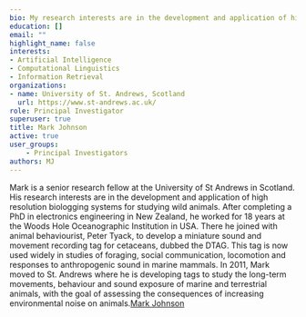 ```yaml
---
bio: My research interests are in the development and application of high resolution biologging systems for studying wild animals.
education: []
email: ""
highlight_name: false
interests:
- Artificial Intelligence
- Computational Linguistics
- Information Retrieval
organizations:
- name: University of St. Andrews, Scotland
  url: https://www.st-andrews.ac.uk/
role: Principal Investigator
superuser: true
title: Mark Johnson
active: true
user_groups:
    - Principal Investigators
authors: MJ
---
```


Mark is a senior research fellow at the University of St Andrews in Scotland. His research interests are in the development and application of high resolution biologging systems for studying wild animals. After completing a PhD in electronics engineering in New Zealand, he worked for 18 years at the Woods Hole Oceanographic Institution in USA. There he joined with animal behaviourist, Peter Tyack, to develop a miniature sound and movement recording tag for cetaceans, dubbed the DTAG. This tag is now used widely in studies of foraging, social communication, locomotion and responses to anthropogenic sound in marine mammals. In 2011, Mark moved to St. Andrews where he is developing tags to study the long-term movements, behaviour and sound exposure of marine and terrestrial animals, with the goal of assessing the consequences of increasing environmental noise on animals.[Mark Johnson](https://www.soundtags.org/people/mark-johnson/)